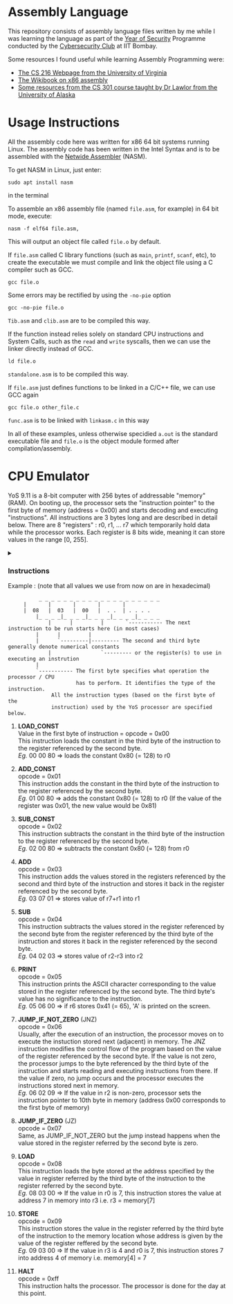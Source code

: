 # Assembly Language

This repository consists of assembly language files written by me while I was learning the language as part of the [Year of Security](https://github.com/CSecIITB/module-1-c-and-asm) Programme conducted by the [Cybersecurity Club](https://github.com/CSecIITB) at IIT Bombay.

Some resources I found useful while learning Assembly Programming were:
- [The CS 216 Webpage from the University of Virginia](https://www.cs.virginia.edu/~evans/cs216/guides/x86.html)
- [The Wikibook on x86 assembly](https://en.wikibooks.org/wiki/X86_Assembly/Print_Version)
- [Some resources from the CS 301 course taught by Dr Lawlor from the University of Alaska](https://docs.google.com/document/d/1J1ZD4JbgTFrfdv_vsJBe96NcNoEwsm7LTQasWZcnMN8/edit)

# Usage Instructions
All the assembly code here was written for x86 64 bit systems running Linux.
The assembly code has been written in the Intel Syntax and is to be assembled with the [Netwide Assembler](https://www.nasm.us/) (NASM).

To get NASM in Linux, just enter:

    sudo apt install nasm
in the terminal

To assemble an x86 assembly file (named ```file.asm```, for example) in 64 bit mode, execute:

    nasm -f elf64 file.asm,

This will output an object file called ```file.o``` by default.

If ```file.asm``` called C library functions (such as ```main```, ```printf```, ```scanf```, etc), to create the executable we must compile and link 
the object file using a C compiler such as GCC.

    gcc file.o

Some errors may be rectified by using the ```-no-pie``` option

    gcc -no-pie file.o

```Tib.asm``` and ```clib.asm``` are to be compiled this way.


If the function instead relies solely on standard CPU instructions and System Calls, such as the ```read``` and ```write``` syscalls, then we can use the linker directly instead of GCC.

    ld file.o

```standalone.asm``` is to be compiled this way.

If ```file.asm``` just defines functions to be linked in a C/C++ file, we can use GCC again

    gcc file.o other_file.c

```func.asm``` is to be linked with ```linkasm.c``` in this way

In all of these examples, unless otherwise specidied ```a.out``` is the standard executable file and ```file.o``` is the object module formed after compilation/assembly.

# CPU Emulator

YoS 9.11 is a 8-bit computer with 256 bytes of addressable "memory" (RAM). 
On booting up, the processor sets the "instruction pointer" to the first byte of memory (address = 0x00) and 
starts decoding and executing "instructions". All instructions are 3 bytes long and are described in detail below.
There are 8 "registers" : r0, r1, ... r7 which temporarily hold data while the processor works. 
Each register is 8 bits wide, meaning it can store values in the range [0, 255].
<details>
<summary></summary>
https://i.postimg.cc/LXXJv2gd/t.jpg
</details>

### Instructions

Example : (note that all values we use from now on are in hexadecimal)
```                                 
          _ _ _ _ _ _ _ _ _ _ _ _ _ _ _ _ _ _ _ _
	 |       |       |       |       |
	 |  08   |  03   |  00   |  . .  | . . . . 
         |_ _ _ _|_ _ _ _|_ _ _ _|_ _ _ _|_ _ _ _
             |      |         |       `----------- The next instruction to be run starts here (in most cases)
	     |      |         | 
	     |      `---------|--------- The second and third byte generally denote numerical constants 
             |                `--------- or the register(s) to use in executing an instrution
	     |
	     `----------- The first byte specifies what operation the processor / CPU
	                  has to perform. It identifies the type of the instruction.
			  All the instruction types (based on the first byte of the 
			  instruction) used by the YoS processor are specified below.
```

1. **LOAD_CONST**<br>
Value in the first byte of instruction = opcode = 0x00
<br>This instruction loads the constant in the third byte of the 
     instruction to the register referenced by the second byte.
<br>*Eg.* 00 00 80 => loads the constant 0x80 (= 128) to r0

2. **ADD_CONST**
<br>opcode = 0x01
<br>This instruction adds the constant in the third byte of the 
     instruction to the register referenced by the second byte.
<br>*Eg.* 01 00 80 => adds the constant 0x80 (= 128) to r0 (If the
       value of the register was 0x01, the new value would be 0x81)

3. **SUB_CONST**
<br>opcode = 0x02
<br>This instruction subtracts the constant in the third byte of the 
     instruction to the register referenced by the second byte.
<br>*Eg.* 02 00 80 => subtracts the constant 0x80 (= 128) from r0

4. **ADD**
<br> opcode = 0x03
<br> This instruction adds the values stored in the registers 
     referenced by the second and third byte of the instruction and 
     stores it back in the register referenced by the second byte.
<br>*Eg.* 03 07 01 => stores value of r7+r1 into r1

5. **SUB**
<br>opcode = 0x04
<br>This instruction subtracts the values stored in the register
     referenced by the second byte from the register referenced by 
     the third byte of the instruction and stores it back in the
     register referenced by the second byte.
<br>*Eg.* 04 02 03 => stores value of r2-r3 into r2

6. **PRINT**
<br>opcode = 0x05
<br>This instruction prints the ASCII character corresponding to the 
     value stored in the register referenced by the second byte. 
     The third byte's value has no significance to the instruction.
<br>*Eg.* 05 06 00 => if r6 stores 0x41 (= 65), 'A' is printed on the
       screen.

7. **JUMP_IF_NOT_ZERO** (JNZ)
<br>opcode = 0x06
<br>Usually, after the execution of an instruction, the processor 
     moves on to execute the instuction stored next (adjacent) in memory. 
     The JNZ instruction modifies the control flow of the program based on 
     the value of the register referenced by the second byte. If the
     value is not zero, the processor jumps to the byte referenced by
     the third byte of the instruction and starts reading and executing
     instructions from there. If the value if zero, no jump occurs and
     the processor executes the instructions stored next in memory.
<br>*Eg.* 06 02 09 => If the value in r2 is non-zero, processor sets the 
       instruction pointer to 10th byte in memory (address 0x00 
       corresponds to the first byte of memory)

8. **JUMP_IF_ZERO** (JZ)
<br>opcode = 0x07
<br>Same, as JUMP_IF_NOT_ZERO but the jump instead happens when the value 
     stored in the register referred by the second byte is zero.
     
9. **LOAD**
<br>opcode = 0x08
<br>This instruction loads the byte stored at the address specified by
     the value in register referred by the third byte of the instruction
     to the register referred by the second byte.
<br>*Eg.* 08 03 00 => If the value in r0 is 7, this instruction stores the
   value at address 7 in memory into r3 i.e. r3 = memory[7]

10. **STORE**
<br>opcode = 0x09
<br>This instruction stores the value in the register referred by the 
     third byte of the instruction to the memory location whose address 
     is given by the value of the register reffered by the second byte.
<br>*Eg.* 09 03 00 => If the value in r3 is 4 and r0 is 7, this instruction
   stores 7 into address 4 of memory i.e. memory[4] = 7

11. **HALT**
<br>opcode = 0xff
<br>This instruction halts the processor. The processor is done for the day at this point.<br>
